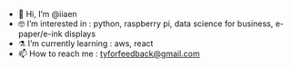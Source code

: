 - 🦕 Hi, I’m @iiaen
- 🤓 I’m interested in : python, raspberry pi, data science for business, e-paper/e-ink displays
- ⚗️ I’m currently learning : aws, react
- 📫 How to reach me : tyforfeedback@gmail.com

<!--- - 💞️ I’m looking to collaborate on ... --->
<!---
iiaen/iiaen is a ✨ special ✨ repository because its `README.md` (this file) appears on your GitHub profile.
You can click the Preview link to take a look at your changes.
🌼🦔☁️⭐⚡
--->

